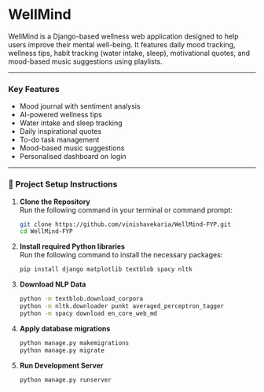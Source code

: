 # WellMind

WellMind is a Django-based wellness web application designed to help users improve their mental well-being. It features daily mood tracking, wellness tips, habit tracking (water intake, sleep), motivational quotes, and mood-based music suggestions using playlists.

---

### Key Features

- Mood journal with sentiment analysis  
- AI-powered wellness tips  
- Water intake and sleep tracking  
- Daily inspirational quotes  
- To-do task management  
- Mood-based music suggestions 
- Personalised dashboard on login  

---

### 🔧 Project Setup Instructions

1. **Clone the Repository**  
   Run the following command in your terminal or command prompt:

   ```bash
   git clone https://github.com/vinishavekaria/WellMind-FYP.git
   cd WellMind-FYP

2. **Install required Python libraries**  
   Run the following command to install the necessary packages:

   ```bash
   pip install django matplotlib textblob spacy nltk

3. **Download NLP Data**

    ```bash
    python -m textblob.download_corpora
    python -m nltk.downloader punkt averaged_perceptron_tagger
    python -m spacy download en_core_web_md

4. **Apply database migrations**

    ```bash
    python manage.py makemigrations
    python manage.py migrate

5. **Run Development Server**

    ```bash
    python manage.py runserver

